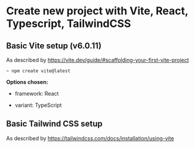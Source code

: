 # Create new project with Vite, React, Typescript, TailwindCSS

## Basic Vite setup (v6.0.11)
As described by https://vite.dev/guide/#scaffolding-your-first-vite-project

`~ npm create vite@latest`

**Options chosen:**

- framework: React

- variant: TypeScript

## Basic Tailwind CSS setup
As described by https://tailwindcss.com/docs/installation/using-vite
